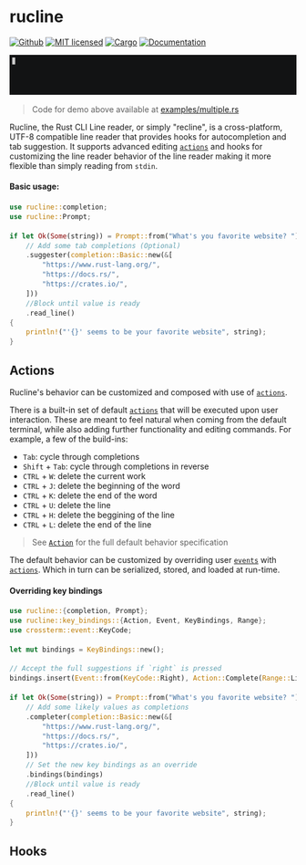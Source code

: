 # rucline
[![Github](https://github.com/m-lima/rucline/workflows/build/badge.svg)](https://github.com/m-lima/rucline/actions?workflow=build)
[![MIT licensed](https://img.shields.io/badge/license-MIT-blue.svg)](LICENSE)
[![Cargo](https://img.shields.io/crates/v/rucline.svg)](https://crates.io/crates/rucline)
[![Documentation](https://docs.rs/rucline/badge.svg)](https://docs.rs/rucline)

![demo](docs/demo.gif)
> Code for demo above available at [examples/multiple.rs](../../blob/master/examples/multiple.rs)

Rucline, the Rust CLI Line reader, or simply "recline", is a cross-platform, UTF-8 compatible
line reader that provides hooks for autocompletion and tab suggestion. It supports advanced
editing [`actions`] and hooks for customizing the line reader behavior of the line reader making
it more flexible than simply reading from `stdin`.

#### Basic usage:

```rust
use rucline::completion;
use rucline::Prompt;

if let Ok(Some(string)) = Prompt::from("What's you favorite website? ")
    // Add some tab completions (Optional)
    .suggester(completion::Basic::new(&[
        "https://www.rust-lang.org/",
        "https://docs.rs/",
        "https://crates.io/",
    ]))
    //Block until value is ready
    .read_line()
{
    println!("'{}' seems to be your favorite website", string);
}
```

## Actions

Rucline's behavior can be customized and composed with use of [`actions`].

There is a built-in set of default [`actions`] that will be executed upon user interaction.
These are meant to feel natural when coming from the default terminal, while also adding further
functionality and editing commands. For example, a few of the build-ins:
* `Tab`: cycle through completions
* `Shift` + `Tab`: cycle through completions in reverse
* `CTRL` + `W`: delete the current work
* `CTRL` + `J`: delete the beginning of the word
* `CTRL` + `K`: delete the end of the word
* `CTRL` + `U`: delete the line
* `CTRL` + `H`: delete the beggining of the line
* `CTRL` + `L`: delete the end of the line

> See [`Action`][`actions`] for the full default behavior specification

The default behavior can be customized by overriding user [`events`] with [`actions`]. Which
in turn can be serialized, stored, and loaded at run-time.


#### Overriding key bindings

```rust
use rucline::{completion, Prompt};
use rucline::key_bindings::{Action, Event, KeyBindings, Range};
use crossterm::event::KeyCode;

let mut bindings = KeyBindings::new();

// Accept the full suggestions if `right` is pressed
bindings.insert(Event::from(KeyCode::Right), Action::Complete(Range::Line));

if let Ok(Some(string)) = Prompt::from("What's you favorite website? ")
    // Add some likely values as completions
    .completer(completion::Basic::new(&[
        "https://www.rust-lang.org/",
        "https://docs.rs/",
        "https://crates.io/",
    ]))
    // Set the new key bindings as an override
    .bindings(bindings)
    //Block until value is ready
    .read_line()
{
    println!("'{}' seems to be your favorite website", string);
}
```

## Hooks



[`crossterm`]: https://docs.rs/crossterm/
[`KeyBindings`]: ../../blob/master/src/key_bindings.rs
[`actions`]: ../../blob/master/src/key_bindings.rs
[`events`]: ../../blob/master/src/key_bindings.rs
[`prompt`]: ../../blob/master/src/prompt/mod.rs
